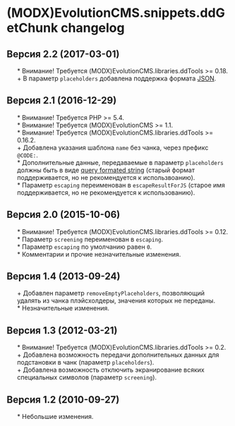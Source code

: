 # (MODX)EvolutionCMS.snippets.ddGetChunk changelog


## Версия 2.2 (2017-03-01)
* \* Внимание! Требуется (MODX)EvolutionCMS.libraries.ddTools >= 0.18.
* \+ В параметр `placeholders` добавлена поддержка формата [JSON](https://ru.wikipedia.org/wiki/JSON).


## Версия 2.1 (2016-12-29)
* \* Внимание! Требуется PHP >= 5.4.
* \* Внимание! Требуется (MODX)EvolutionCMS >= 1.1.
* \* Внимание! Требуется (MODX)EvolutionCMS.libraries.ddTools >= 0.16.2.
* \+ Добавлена указания шаблона `name` без чанка, через префикс `@CODE:`.
* \* Дополнительные данные, передаваемые в параметр `placeholders` должны быть в виде [query formated string](https://en.wikipedia.org/wiki/Query_string) (старый формат поддерживается, но не рекомендуется к использвоанию).
* \* Параметр `escaping` переименован в `escapeResultForJS` (старое имя поддерживается, но не рекомендуется к использованию).


## Версия 2.0 (2015-10-06)
* \* Внимание! Требуется (MODX)EvolutionCMS.libraries.ddTools >= 0.12.
* \* Параметр `screening` переименован в `escaping`.
* \* Параметр `escaping` по умолчанию равен `0`.
* \* Комментарии и прочие незначительные изменения.


## Версия 1.4 (2013-09-24)
* \+ Добавлен параметр `removeEmptyPlaceholders`, позволяющий удалять из чанка плэйсхолдеры, значения которых не переданы.
* \* Незначительные изменения.


## Версия 1.3 (2012-03-21)
* \* Внимание! Требуется (MODX)EvolutionCMS.libraries.ddTools >= 0.2.
* \+ Добавлена возможность передачи дополнительных данных для подстановки в чанк (параметр `placeholders`).
* \+ Добавлена возможность отключить экранирование всяких специальных символов (параметр `screening`).


## Версия 1.2 (2010-09-27)
* \* Небольшие изменения.


<link rel="stylesheet" type="text/css" href="https://DivanDesign.ru/assets/files/ddMarkdown.css" />
<style>ul{list-style:none;}</style>
